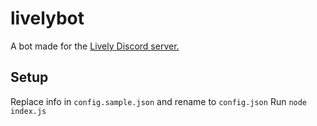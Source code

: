 # livelybot
A bot made for the [Lively Discord server.](https://discord.gg/hv7u9bT "Lively")

## Setup
Replace info in `config.sample.json` and rename to `config.json`
Run `node index.js`
